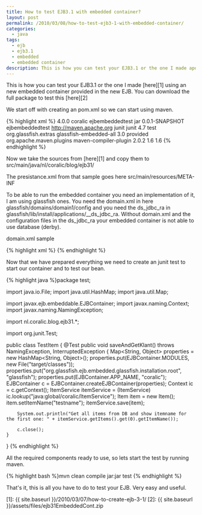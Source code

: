 ```yaml
---
title: How to test EJB3.1 with embedded container?
layout: post
permalink: /2010/03/08/how-to-test-ejb3-1-with-embedded-container/
categories:
  - java
tags:
  - ejb
  - ejb3.1
  - embedded
  - embedded container
description: This is how you can test your EJB3.1 or the one I made apost using an new embedded container provided in the new EJB. You can download the full package to test this.
---
```

This is how you can test your EJB3.1 or the one I made [here][1] using an new embedded container provided in the new EJB. You can download the full package to test this [here][2]

We start off with creating an pom.xml so we can start using maven.

{% highlight xml %}<project xmlns="http://maven.apache.org/POM/4.0.0" xmlns:xsi="http://www.w3.org/2001/XMLSchema-instance"
	xsi:schemaLocation="http://maven.apache.org/POM/4.0.0 http://maven.apache.org/maven-v4_0_0.xsd">
	<modelVersion>4.0.0</modelVersion>
	<groupId>coralic</groupId>
	<artifactId>ejbembeddedtest</artifactId>
	<packaging>jar</packaging>
	<version>0.0.1-SNAPSHOT</version>
	<name>ejbembeddedtest</name>
	<url>http://maven.apache.org</url>
	<dependencies>
		<dependency>
			<groupId>junit</groupId>
			<artifactId>junit</artifactId>
			<version>4.7</version>
			<scope>test</scope>
		</dependency>
		<dependency>
			<groupId>org.glassfish.extras</groupId>
			<artifactId>glassfish-embedded-all</artifactId>
			<version>3.0</version>
			<scope>provided</scope>
		</dependency>
	</dependencies>
	<build>
		<plugins>
			<plugin>
				<groupId>org.apache.maven.plugins</groupId>
				<artifactId>maven-compiler-plugin</artifactId>
				<version>2.0.2</version>
				<configuration>
					<source>1.6</source>
					<target>1.6</target>
				</configuration>
			</plugin>
		</plugins>
	</build>
</project>
{% endhighlight %}

Now we take the sources from [here][1] and copy them to src/main/java/nl/coralic/blog/ejb31/

The presistance.xml from that sample goes here src/main/resources/META-INF

To be able to run the embedded container you need an implementation of it, I am using glassfish ones. You need the domain.xml in here glassfish/domains/domain1/config and you need the ds_jdbc_ra in glassfish/lib/install/applications/__ds_jdbc_ra. Without domain.xml and the configuration files in the ds_jdbc_ra your embedded container is not able to use database (derby).

domain.xml sample

{% highlight xml %}<domain log-root="${com.sun.aas.instanceRoot}/logs" application-root="${com.sun.aas.instanceRoot}/applications" version="10.0">
  <system-applications />
  <applications />
  <resources>
    <jdbc-resource pool-name="__TimerPool" jndi-name="jdbc/__TimerPool" object-type="system-admin" />
    <jdbc-resource pool-name="DerbyPool" jndi-name="jdbc/itemDataBase" />
    <jdbc-connection-pool name="__TimerPool" datasource-classname="org.apache.derby.jdbc.EmbeddedXADataSource" res-type="javax.sql.XADataSource">
      <property value="${com.sun.aas.instanceRoot}/lib/databases/ejbtimer" name="databaseName" />
      <property value=";create=true" name="connectionAttributes" />
    </jdbc-connection-pool>
    <jdbc-connection-pool name="DerbyPool" datasource-classname="org.apache.derby.jdbc.EmbeddedXADataSource" res-type="javax.sql.XADataSource">
     <property value="${com.sun.aas.instanceRoot}/lib/databases/default" name="databaseName" />
       <property value=";create=true" name="connectionAttributes" />
     </jdbc-connection-pool>
  </resources>
  <servers>
    <server name="server" config-ref="server-config">
      <resource-ref ref="jdbc/__TimerPool" />
      <resource-ref ref="jdbc/itemDataBase" />
    </server>
  </servers>
 <configs>
   <config name="server-config">
     <http-service>
        <access-log rotation-interval-in-minutes="15" rotation-suffix="yyyy-MM-dd" />
        <virtual-server id="server"></virtual-server>
        <property value="false" name="accessLoggingEnabled" />
      </http-service>
      <iiop-service>
        <orb use-thread-pool-ids="thread-pool-1" />
        <iiop-listener address="0.0.0.0" port="3700" id="orb-listener-1" />
        <iiop-listener security-enabled="true" address="0.0.0.0" port="3820" id="SSL">
          <ssl cert-nickname="s1as" />
        </iiop-listener>
        <iiop-listener security-enabled="true" address="0.0.0.0" port="3920" id="SSL_MUTUALAUTH">
          <ssl cert-nickname="s1as" client-auth-enabled="true" />
        </iiop-listener>
      </iiop-service>
      <admin-service type="das-and-server" system-jmx-connector-name="system">
        <jmx-connector enabled="false" auth-realm-name="admin-realm" security-enabled="false" address="0.0.0.0" port="8686" name="system" />
        <das-config autodeploy-enabled="false" dynamic-reload-enabled="true" deploy-xml-validation="full" autodeploy-dir="${com.sun.aas.instanceRoot}/autodeploy" />
        <property value="/admin" name="adminConsoleContextRoot" />
        <property value="${com.sun.aas.installRoot}/lib/install/applications/admingui.war" name="adminConsoleDownloadLocation" />
        <property value="${com.sun.aas.installRoot}/.." name="ipsRoot" />
      </admin-service>
      <connector-service shutdown-timeout-in-seconds="30">
      </connector-service>
      <ejb-container steady-pool-size="0" max-pool-size="32" session-store="${com.sun.aas.instanceRoot}/session-store" pool-resize-quantity="8">
        <ejb-timer-service />
      </ejb-container>
      <mdb-container steady-pool-size="0" max-pool-size="32" pool-resize-quantity="8" >
      </mdb-container>
      <jms-service type="EMBEDDED" default-jms-host="default_JMS_host">
        <jms-host name="default_JMS_host" host="localhost" port="7676" admin-user-name="admin" admin-password="admin"/>
      </jms-service>
      <log-service file="${com.sun.aas.instanceRoot}/logs/server.log" log-rotation-limit-in-bytes="2000000">
        <module-log-levels />
      </log-service>
      <security-service activate-default-principal-to-role-mapping="true" jacc="simple">
        <auth-realm classname="com.sun.enterprise.security.auth.realm.file.FileRealm" name="admin-realm">
          <property value="admin-keyfile" name="file" />
          <property value="fileRealm" name="jaas-context" />
        </auth-realm>
        <auth-realm classname="com.sun.enterprise.security.auth.realm.file.FileRealm" name="file">
          <property value="keyfile" name="file" />
          <property value="fileRealm" name="jaas-context" />
        </auth-realm>
        <auth-realm classname="com.sun.enterprise.security.auth.realm.certificate.CertificateRealm" name="certificate" />
        <jacc-provider policy-configuration-factory-provider="com.sun.enterprise.security.provider.PolicyConfigurationFactoryImpl" policy-provider="com.sun.enterprise.security.provider.PolicyWrapper" name="default">
          <property value="${com.sun.aas.instanceRoot}/generated/policy" name="repository" />
        </jacc-provider>
        <jacc-provider policy-configuration-factory-provider="com.sun.enterprise.security.jacc.provider.SimplePolicyConfigurationFactory" policy-provider="com.sun.enterprise.security.jacc.provider.SimplePolicyProvider" name="simple" />
        <audit-module classname="com.sun.enterprise.security.Audit" name="default">
          <property value="false" name="auditOn" />
        </audit-module>
        <message-security-config auth-layer="SOAP">
          <provider-config provider-id="XWS_ClientProvider" class-name="com.sun.xml.wss.provider.ClientSecurityAuthModule" provider-type="client">
            <request-policy auth-source="content" />
            <response-policy auth-source="content" />
            <property value="s1as" name="encryption.key.alias" />
            <property value="s1as" name="signature.key.alias" />
            <property value="false" name="dynamic.username.password" />
            <property value="false" name="debug" />
          </provider-config>
          <provider-config provider-id="ClientProvider" class-name="com.sun.xml.wss.provider.ClientSecurityAuthModule" provider-type="client">
            <request-policy auth-source="content" />
            <response-policy auth-source="content" />
            <property value="s1as" name="encryption.key.alias" />
            <property value="s1as" name="signature.key.alias" />
            <property value="false" name="dynamic.username.password" />
            <property value="false" name="debug" />
            <property value="${com.sun.aas.instanceRoot}/config/wss-server-config-1.0.xml" name="security.config" />
          </provider-config>
          <provider-config provider-id="XWS_ServerProvider" class-name="com.sun.xml.wss.provider.ServerSecurityAuthModule" provider-type="server">
            <request-policy auth-source="content" />
            <response-policy auth-source="content" />
            <property value="s1as" name="encryption.key.alias" />
            <property value="s1as" name="signature.key.alias" />
            <property value="false" name="debug" />
          </provider-config>
          <provider-config provider-id="ServerProvider" class-name="com.sun.xml.wss.provider.ServerSecurityAuthModule" provider-type="server">
            <request-policy auth-source="content" />
            <response-policy auth-source="content" />
            <property value="s1as" name="encryption.key.alias" />
            <property value="s1as" name="signature.key.alias" />
            <property value="false" name="debug" />
            <property value="${com.sun.aas.instanceRoot}/config/wss-server-config-1.0.xml" name="security.config" />
          </provider-config>
        </message-security-config>
      </security-service>
      <monitoring-service>
        <module-monitoring-levels />
      </monitoring-service>
      <transaction-service tx-log-dir="${com.sun.aas.instanceRoot}/logs" >
      </transaction-service>
      <network-config>
        <protocols>
        </protocols>
        <network-listeners>
        </network-listeners>
        <transports>
          <transport name="tcp"></transport>
        </transports>
      </network-config>
      <thread-pools>
          <thread-pool name="http-thread-pool" max-queue-size="4096"></thread-pool>
          <thread-pool name="thread-pool-1" max-thread-pool-size="200"/>
      </thread-pools>
    </config>
  </configs>
  <property name="administrative.domain.name" value="domain1"/>
</domain>
{% endhighlight %}

Now that we have prepared everything we need to create an junit test to start our container and to test our bean.

{% highlight java %}package test;

import java.io.File;
import java.util.HashMap;
import java.util.Map;

import javax.ejb.embeddable.EJBContainer;
import javax.naming.Context;
import javax.naming.NamingException;

import nl.coralic.blog.ejb31.*;

import org.junit.Test;

public class TestItem
{
	@Test
	public void saveAndGetKlant() throws NamingException, InterruptedException
	{
		Map<String, Object> properties = new HashMap<String, Object>();
		properties.put(EJBContainer.MODULES, new File("target/classes"));
		properties.put("org.glassfish.ejb.embedded.glassfish.installation.root", "glassfish");
		properties.put(EJBContainer.APP_NAME, "coralic");
		EJBContainer c = EJBContainer.createEJBContainer(properties);
		Context ic = c.getContext();
		ItemService itemService = (ItemService) ic.lookup("java:global/coralic/ItemService");
		Item item = new Item();
		item.setItemName("testname");
		itemService.save(item);

		System.out.println("Get all items from DB and show itemname for the first one: " + itemService.getItems().get(0).getItemName());

		c.close();
	}
}
{% endhighlight %}

All the required components ready to use, so lets start the test by running maven.

{% highlight bash %}mvn clean compile jar:jar test
{% endhighlight %}

That's it, this is all you have to do to test your EJB. Very easy and useful.

 [1]: {{ site.baseurl }}/2010/03/07/how-to-create-ejb-3-1/
 [2]: {{ site.baseurl }}/assets/files/ejb31EmbeddedCont.zip